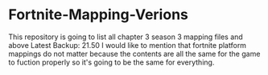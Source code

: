 # Fortnite-Mapping-Verions
This repository is going to list all chapter 3 season 3 mapping files and above
Latest Backup: 21.50
I would like to mention that fortnite platform mappings do not matter because
the contents are all the same for the game to fuction properly so it's going
to be the same for everything.
